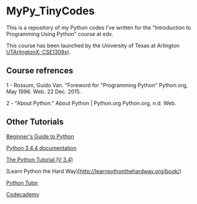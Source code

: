 # MyPy_TinyCodes

This is a repository of my Python codes I've written for the "Introduction to Programming Using Python" course at edx.

This course has been launched by the University of Texas at Arlington [UTArlingtonX: CSE1309x)](https://courses.edx.org/courses/course-v1:UTArlingtonX+CSE1309x+1T2018/course/).

## Course refrences

1 - Rossum, Guido Van. "Foreword for "Programming Python" Python.org, May 1996. Web. 22 Dec. 2015.

2 - "About Python." About Python | Python.org  Python.org, n.d. Web.

## Other Tutorials

[Beginner's Guide to Python](https://wiki.python.org/moin/BeginnersGuide)

[Python 3.4.4 documentation](https://docs.python.org/3.4/)

[The Python Tutorial (V 3.4)](https://docs.python.org/3.4/tutorial/)

[Learn Python the Hard Way)[http://learnpythonthehardway.org/book/)

[Python Tutor](http://www.pythontutor.com/visualize.html#mode=edit)

[Codecademy](https://www.codecademy.com/)
